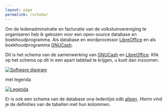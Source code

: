 ```yaml
---
layout: page
permalink: /schema/
---
```

Om de ledenadminstratie en facturatie van de volkstuinvereniging te organiseren heb ik gekozen voor een open-source database en boekhoudprogramma. Als database en wordprocessor [LibreOffice](https://libreoffice.org) en als boekhoudprogramma [GNUCash](https://gnucash.org).

Dit is het schema van de samenwerking van [GNUCash](https://gnucash.org) en
[LibreOffice](https://libreoffice.org).
Klik op het schema op dit in een apart tabblad te krijgen, u kunt dan inzoomen.

[![Software diagram]({{site.baseurl}}/assets/img/diagram-ona.png)]({{site.baseurl}}/assets/img/diagram-ona.png)

met legenda

[![Legenda]({{site.baseurl}}/assets/img/legenda.png)]({{site.baseurl}}/assets/img/legenda.png)


Er is ook een schema van de database ona-ledenlijst.odb [alleen]({{site.baseurl}}/db-schema-docs/index.html). Hierin vind je de definities van de tabellen met hun kolommen.
